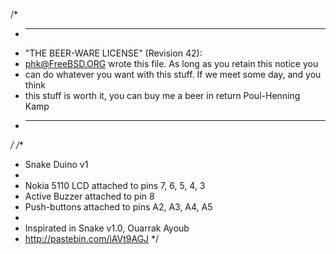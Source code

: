 /*
* ----------------------------------------------------------------------------
* "THE BEER-WARE LICENSE" (Revision 42):
* <phk@FreeBSD.ORG> wrote this file. As long as you retain this notice you
* can do whatever you want with this stuff. If we meet some day, and you think
* this stuff is worth it, you can buy me a beer in return Poul-Henning Kamp
* ----------------------------------------------------------------------------
*/
/**
*  Snake Duino v1
*
* Nokia 5110 LCD attached to pins 7, 6, 5, 4, 3
* Active Buzzer attached to pin 8
* Push-buttons attached to pins A2, A3, A4, A5
*
* Inspirated in Snake v1.0, Ouarrak Ayoub
* http://pastebin.com/iAVt9AGJ
*/